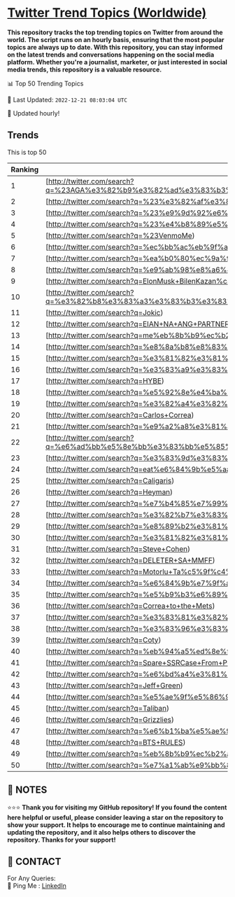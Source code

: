 [Twitter Trend Topics (Worldwide)](./README.md)
==========

**This repository tracks the top trending topics on Twitter from around the world. 
The script runs on an hourly basis, ensuring that the most popular topics are always up to date. 
With this repository, you can stay informed on the latest trends and conversations happening on the social media platform. 
Whether you're a journalist, marketer, or just interested in social media trends, this repository is a valuable resource.**


📊 Top 50 Trending Topics

📆 Last Updated: `2022-12-21 08:03:04 UTC`

🔧 Updated hourly!


## Trends

This is top 50

| Ranking | Topic | Mean |
| ------- | ------------ | ------------ |
| 1 | [http://twitter.com/search?q=%23AGA%e3%82%b9%e3%82%ad%e3%83%b3%e3%82%b9%e3%83%aa%e3%83%8b%e3%83%83%e3%82%af) | N/A |
| 2 | [http://twitter.com/search?q=%23%e3%82%af%e3%82%bd%e3%81%8a%e3%81%9b%e3%81%a1) | N/A |
| 3 | [http://twitter.com/search?q=%23%e9%9d%92%e6%b1%81%e7%8e%8b%e5%ad%90) | N/A |
| 4 | [http://twitter.com/search?q=%23%e4%b8%89%e5%b4%8e%e5%84%aa%e5%a4%aa) | N/A |
| 5 | [http://twitter.com/search?q=%23VenmoMe) | N/A |
| 6 | [http://twitter.com/search?q=%ec%bb%ac%eb%9f%ac+%ec%84%b1%ea%b2%a9) | N/A |
| 7 | [http://twitter.com/search?q=%ea%b0%80%ec%9a%94%eb%8c%80%ec%a0%84) | N/A |
| 8 | [http://twitter.com/search?q=%e9%ab%98%e8%a6%8b%e7%9f%a5%e4%bd%b3%e3%81%95%e3%82%93) | N/A |
| 9 | [http://twitter.com/search?q=ElonMusk+BilenKazan%c4%b1rda) | N/A |
| 10 | [http://twitter.com/search?q=%e3%82%b8%e3%83%a3%e3%83%b3%e3%83%9c%e3%83%aa%e3%83%9f%e3%83%83%e3%82%ad%e3%83%bc) | N/A |
| 11 | [http://twitter.com/search?q=Jokic) | N/A |
| 12 | [http://twitter.com/search?q=EIAN+NA+ANG+PARTNERSinCRIME) | N/A |
| 13 | [http://twitter.com/search?q=me%eb%8b%b9%ec%b2%a8) | N/A |
| 14 | [http://twitter.com/search?q=%e8%8a%b8%e8%83%bd%e7%95%8c%e3%83%87%e3%83%93%e3%83%a5%e3%83%bc) | N/A |
| 15 | [http://twitter.com/search?q=%e3%81%82%e3%81%84%e3%83%86%e3%83%ac%e3%83%93) | N/A |
| 16 | [http://twitter.com/search?q=%e3%83%a9%e3%83%97%e3%82%bf%e3%82%b9) | N/A |
| 17 | [http://twitter.com/search?q=HYBE) | N/A |
| 18 | [http://twitter.com/search?q=%e5%92%8e%e4%ba%ba%e3%82%b3%e3%83%a9%e3%83%9c) | N/A |
| 19 | [http://twitter.com/search?q=%e3%82%a4%e3%82%b0%e3%83%8a%e3%82%a4%e3%82%bf%e3%83%bc) | N/A |
| 20 | [http://twitter.com/search?q=Carlos+Correa) | N/A |
| 21 | [http://twitter.com/search?q=%e9%a2%a8%e3%81%ae%e8%a1%8c%e6%96%b9) | N/A |
| 22 | [http://twitter.com/search?q=%e6%ad%bb%e5%8e%bb%e3%83%bb%e5%85%83%e3%82%a2%e3%82%a4%e3%83%89%e3%83%ab%e6%ad%8c%e6%89%8b) | N/A |
| 23 | [http://twitter.com/search?q=%e3%83%9d%e3%83%83%e3%83%97%e3%83%b3) | N/A |
| 24 | [http://twitter.com/search?q=eat%e6%84%9b%e5%aa%9b%e6%9c%9d%e6%97%a5%e3%83%86%e3%83%ac%e3%83%93) | N/A |
| 25 | [http://twitter.com/search?q=Caligaris) | N/A |
| 26 | [http://twitter.com/search?q=Heyman) | N/A |
| 27 | [http://twitter.com/search?q=%e7%b4%85%e7%99%bd%e5%af%a9%e6%9f%bb%e5%93%a1) | N/A |
| 28 | [http://twitter.com/search?q=%e3%82%b7%e3%83%a3%e3%83%9e%e3%83%ab) | N/A |
| 29 | [http://twitter.com/search?q=%e8%89%b2%e3%81%ae%e8%a6%8b%e3%81%88%e6%96%b9) | N/A |
| 30 | [http://twitter.com/search?q=%e3%81%82%e3%81%aa%e3%81%9f%e3%81%ae%e5%b9%b4%e9%bd%a2) | N/A |
| 31 | [http://twitter.com/search?q=Steve+Cohen) | N/A |
| 32 | [http://twitter.com/search?q=DELETER+SA+MMFF) | N/A |
| 33 | [http://twitter.com/search?q=Motorlu+Ta%c5%9f%c4%b1tlar+Vergisi) | N/A |
| 34 | [http://twitter.com/search?q=%e6%84%9b%e7%9f%a51%e9%83%a8) | N/A |
| 35 | [http://twitter.com/search?q=%e5%b9%b3%e6%89%8b%e5%8f%8b%e6%a2%a8%e5%a5%88) | N/A |
| 36 | [http://twitter.com/search?q=Correa+to+the+Mets) | N/A |
| 37 | [http://twitter.com/search?q=%e3%83%81%e3%82%b1%e3%83%83%e3%83%88%e3%83%9a%e3%82%a4) | N/A |
| 38 | [http://twitter.com/search?q=%e3%83%96%e3%83%ab%e3%83%94%e3%83%b3) | N/A |
| 39 | [http://twitter.com/search?q=Coty) | N/A |
| 40 | [http://twitter.com/search?q=%eb%94%a5%ed%8e%98%ec%9d%b4%ed%81%ac) | N/A |
| 41 | [http://twitter.com/search?q=Spare+SSRCase+From+Politics) | N/A |
| 42 | [http://twitter.com/search?q=%e6%bd%a4%e3%81%8f%e3%82%93%e5%af%a9%e6%9f%bb%e5%93%a1) | N/A |
| 43 | [http://twitter.com/search?q=Jeff+Green) | N/A |
| 44 | [http://twitter.com/search?q=%e5%ae%9f%e5%86%99MV) | N/A |
| 45 | [http://twitter.com/search?q=Taliban) | N/A |
| 46 | [http://twitter.com/search?q=Grizzlies) | N/A |
| 47 | [http://twitter.com/search?q=%e6%b1%ba%e5%ae%9a%e7%9a%84%e6%88%90%e5%8a%9f) | N/A |
| 48 | [http://twitter.com/search?q=BTS+RULES) | N/A |
| 49 | [http://twitter.com/search?q=%eb%8b%b9%ec%b2%a8%eb%90%9c+%ec%82%ac%eb%9e%8c) | N/A |
| 50 | [http://twitter.com/search?q=%e7%a1%ab%e9%bb%84%e3%81%ae%e8%87%ad%e3%81%84) | N/A |




## 📝 NOTES

⭐⭐⭐ **Thank you for visiting my GitHub repository! If you found the content here helpful or useful, please consider leaving a star on the repository to show your support. It helps to encourage me to continue maintaining and updating the repository, and it also helps others to discover the repository. Thanks for your support!**

## 📨 CONTACT

 For Any Queries:  
            🏓 Ping Me : [LinkedIn](https://www.linkedin.com/in/ercindedeoglu/)